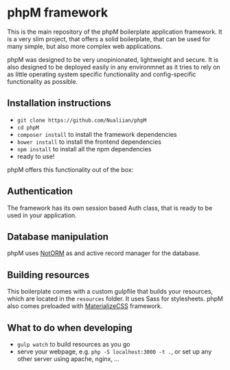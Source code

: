 # phpM framework

This is the main repository of the phpM boilerplate application framework. It is a very slim project, that offers a solid boilerplate, that can be used for many simple, but also more complex web applications.

phpM was designed to be very unopinionated, lightweight and secure. It is also designed to be deployed easily in any environmnet as it tries to rely on as little operating system specific functionality and config-specific functionality as possible.

## Installation instructions
* `git clone https://github.com/Nualiian/phpM`
* `cd phpM`
* `composer install` to install the framework dependencies
* `bower install` to install the frontend dependencies
* `npm install` to install all the npm dependencies
* ready to use!

phpM offers this functionality out of the box:

## Authentication
The framework has its own session based Auth class, that is ready to be used in your application.

## Database manipulation
phpM uses [NotORM](http://www.notorm.com/) as and active record manager for the database.

## Building resources
This boilerplate comes with a custom gulpfile that builds your resources, which are located in the `resources` folder. It uses Sass for stylesheets. phpM also comes preloaded with [MaterializeCSS](http://materializecss.com) framework.

## What to do when developing
* `gulp watch` to build resources as you go
* serve your webpage, e.g. `php -S localhost:3000 -t .`, or set up any other server using apache, nginx, ...
